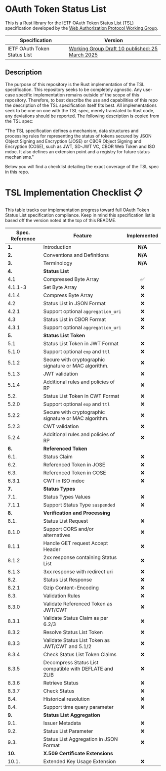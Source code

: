 # OAuth Token Status List

This is a Rust library for the IETF OAuth Token Status List (TSL) specification developed by the [Web Authorization Protocol
Working Group](https://datatracker.ietf.org/wg/oauth/about/).

| Specification                        | Version                                                                                                                           |
| ------------------------------------ | --------------------------------------------------------------------------------------------------------------------------------- |
| IETF OAuth Token Status List         | [Working Group Draft 10 published: 25 March 2025](https://datatracker.ietf.org/doc/draft-ietf-oauth-status-list/10/)              |


## Description

The purpose of this repository is the Rust implementation of the TSL specification. This repository seeks to be completely agnostic.
Any use-case specific implementation remains outside of the scope of this repository.
Therefore, to best describe the use and capabilities of this repo the description of the TSL specification itself fits best. 
All implementations seek to be one on one with the TSL spec, merely translated to Rust code, any deviations should be reported.
The following description is copied from the TSL spec:

"The TSL specification defines a mechanism, data structures and processing rules for representing the status of tokens secured by
JSON Object Signing and Encryption (JOSE) or CBOR Object Signing and Encryption (COSE), such as JWT, SD-JWT VC, CBOR Web Token and ISO mdoc.
It also defines an extension point and a registry for future status mechanisms."

Below you will find a checklist detailing the exact coverage of the TSL spec in this repo.

# TSL Implementation Checklist 📋

This table tracks our implementation progress toward full OAuth Token Status List specification compliance.
Keep in mind this specification list is based off the version noted at the top of this README.



| Spec. Reference     | Feature                                                                          | Implemented |
| ------------------- | -------------------------------------------------------------------------------- | :---------: |
| **1.**              | Introduction                                                                     |   **N/A**   |
| **2.**              | Conventions and Definitions                                                      |   **N/A**   |
| **3.**              | Terminology                                                                      |   **N/A**   |
| **4.**              | **Status List**                                                                  |             |
| 4.1                 | Compressed Byte Array                                                            |     ✅      |
| 4.1.1-3             | Set Byte Array                                                                   |     ❌      |
| 4.1.4               | Compress Byte Array                                                              |     ❌      |
| 4.2                 | Status List in JSON Format                                                       |     ❌      |
| 4.2.1               | Support optional `aggregation_uri`                                               |     ❌      |
| 4.3                 | Status List in CBOR Format                                                       |     ❌      |
| 4.3.1               | Support optional `aggregation_uri`                                               |     ❌      |
| **5.**              | **Status List Token**                                                            |             |
| 5.1                 | Status List Token in JWT Format                                                  |     ❌      |
| 5.1.0               | Support optional `exp` and `ttl`                                                 |     ❌      |
| 5.1.2               | Secure with cryptographic signature or MAC algorithm.                            |     ❌      |
| 5.1.3               | JWT validation                                                                   |     ❌      |
| 5.1.4               | Additional rules and policies of RP                                              |     ❌      |
| 5.2.                | Status List Token in CWT Format                                                  |     ❌      |
| 5.2.0               | Support optional `exp` and `ttl`                                                 |     ❌      |
| 5.2.2               | Secure with cryptographic signature or MAC algorithm.                            |     ❌      |
| 5.2.3               | CWT validation                                                                   |     ❌      |
| 5.2.4               | Additional rules and policies of RP                                              |     ❌      |
| **6.**              | **Referenced Token**                                                             |             |
| 6.1.                | Status Claim                                                                     |     ❌      |
| 6.2.                | Referenced Token in JOSE                                                         |     ❌      |
| 6.3.                | Referenced Token in COSE                                                         |     ❌      |
| 6.3.1               | CWT in ISO mdoc                                                                  |     ❌      |
| **7.**              | **Status Types**                                                                 |             |
| 7.1.                | Status Types Values                                                              |     ❌      |
| 7.1.1               | Support Status Type `suspended`                                                  |     ❌      |
| **8.**              | **Verification and Processing**                                                  |             |
| 8.1.                | Status List Request                                                              |     ❌      |
| 8.1.0               | Support CORS and/or alternatives                                                 |     ❌      |
| 8.1.1               | Handle GET request Accept Header                                                 |     ❌      |
| 8.1.2               | 2xx response containing Status List                                              |     ❌      |
| 8.1.3               | 3xx response with redirect uri                                                   |     ❌      |
| 8.2.                | Status List Response                                                             |     ❌      |
| 8.2.1               | Gzip Content-Encoding                                                            |     ❌      |
| 8.3.                | Validation Rules                                                                 |     ❌      |
| 8.3.0               | Validate Referenced Token as JWT/CWT                                             |     ❌      |
| 8.3.1               | Validate Status Claim as per 6.2/3                                               |     ❌      |
| 8.3.2               | Resolve Status List Token                                                        |     ❌      |
| 8.3.3               | Validate Status List Token as JWT/CWT and 5.1/2                                  |     ❌      |
| 8.3.4               | Check Status List Token Claims                                                   |     ❌      |
| 8.3.5               | Decompress Status List compatible with DEFLATE and ZLIB                          |     ❌      |
| 8.3.6               | Retrieve Status                                                                  |     ❌      |
| 8.3.7               | Check Status                                                                     |     ❌      |
| 8.4.                | Historical resolution                                                            |     ❌      |
| 8.4.                | Support time query parameter                                                     |     ❌      |
| **9.**              | **Status List Aggregation**                                                      |             |
| 9.1.                | Issuer Metadata                                                                  |     ❌      |
| 9.2.                | Status List Parameter                                                            |     ❌      |
| 9.3.                | Status List Aggregation in JSON Format                                           |     ❌      |
| **10.**             | **X.509 Certificate Extensions**                                                 |             |
| 10.1.               | Extended Key Usage Extension                                                     |     ❌      |
